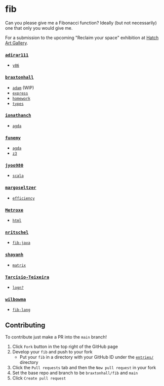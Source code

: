 # fib

Can you please give me a Fibonacci function? Ideally (but not necessarily) one that only you would give me.

For a submission to the upcoming "Reclaim your space" exhibition at [Hatch Art Gallery](https://www.instagram.com/hatch_artgallery).

### [`adirar111`](https://github.com/adirar111)
- [`y86`](./entries/adirar111/y86/fib.s)

### [`braxtonhall`](https://github.com/braxtonhall)
- [`adam`](./entries/braxtonhall/adam/main.py) (WIP)
- [`express`](./entries/braxtonhall/express/index.js)
- [`homework`](./entries/braxtonhall/homework/fib.cpp)
- [`types`](./entries/braxtonhall/types/index.ts)
<!-- - `smt` compiles to SMT, and the solver gives you the fib sequence -->
<!-- - `imperitive-church` imperitive implementation in the lambda calculus -->

### [`ionathanch`](https://github.com/ionathanch)
- [`agda`](./entries/ionathanch/agda/Fib.agda)

### [`funemy`](https://github.com/funemy)
- [`agda`](./entries/funemy/agda/fib1.agda)
- [`z3`](./entries/funemy/z3/z3fib.sh)

### [`jyoo980`](https://github.com/jyoo980)
- [`scala`](./entries/jyoo980/scala/Fib.scala)

### [`margoseltzer`](https://github.com/margoseltzer)
- [`efficiency`](./entries/margoseltzer/efficiency.c)

### [`Metroxe`](https://github.com/Metroxe)
- [`html`](./entries/Metroxe/index.html)

### [`nritschel`](https://github.com/nritschel)
- [`fib-java`](./entries/nritschel/fib-java/src)

### [`shayanh`](https://github.com/shayanh)
- [`matrix`](./entries/shayanh/matrix.go)

### [`Tarcisio-Teixeira`](https://github.com/Tarcisio-Teixeira)
- [`logn?`](./entries/Tarcisio-Teixeira/fib.py)

### [`wilbowma`](https://github.com/wilbowma)
- [`fib-lang`](https://github.com/wilbowma/fib-lang/tree/2ec2d1dfd141220882d824cf3dac5b374ed291f3)

## Contributing
To contribute just make a PR into the `main` branch!

1. Click `Fork` button in the top right of the GitHub page
1. Develop your `fib` and push to your fork
   - Put your `fib` in a directory with your GitHub ID under the [`entries/`](./entries) directory
1. Click the `Pull requests` tab and then the `New pull request` in your fork
1. Set the base repo and branch to be `braxtonhall/fib` and `main`
1. Click `Create pull request`
